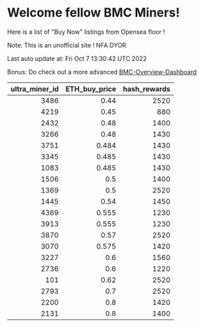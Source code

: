 # Welcome fellow BMC Miners!
Here is a list of "Buy Now" listings from Opensea floor !

Note: This is an unofficial site ! NFA DYOR

Last auto update at: Fri Oct  7 13:30:42 UTC 2022

Bonus: Do check out a more advanced [BMC-Overview-Dashboard](https://dune.com/defifunk/BMC-Overview-Dashboard)


|   ultra_miner_id |   ETH_buy_price |   hash_rewards |
|-----------------:|----------------:|---------------:|
|             3486 |           0.44  |           2520 |
|             4219 |           0.45  |            880 |
|             2432 |           0.48  |           1400 |
|             3266 |           0.48  |           1430 |
|             3751 |           0.484 |           1430 |
|             3345 |           0.485 |           1430 |
|             1083 |           0.485 |           1430 |
|             1506 |           0.5   |           1400 |
|             1369 |           0.5   |           2520 |
|             1445 |           0.54  |           1450 |
|             4369 |           0.555 |           1230 |
|             3913 |           0.555 |           1230 |
|             3870 |           0.57  |           2520 |
|             3070 |           0.575 |           1420 |
|             3227 |           0.6   |           1560 |
|             2736 |           0.6   |           1220 |
|              101 |           0.62  |           2520 |
|             2793 |           0.7   |           2520 |
|             2200 |           0.8   |           1420 |
|             2131 |           0.8   |           1400 |